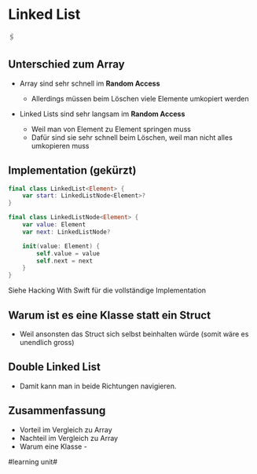 # Linked List
🖇️

## Unterschied zum Array
- Array sind sehr schnell im **Random Access**
	- Allerdings müssen beim Löschen viele Elemente umkopiert werden

- Linked Lists sind sehr langsam im **Random Access**
	- Weil man von Element zu Element springen muss
	- Dafür sind sie sehr schnell beim Löschen, weil man nicht alles umkopieren muss

## Implementation (gekürzt)

```swift
final class LinkedList<Element> {
    var start: LinkedListNode<Element>?
}
```

```swift
final class LinkedListNode<Element> {
    var value: Element
    var next: LinkedListNode?

    init(value: Element) {
        self.value = value
        self.next = next
    }
}
```

Siehe Hacking With Swift für die vollständige Implementation


## Warum ist es eine Klasse statt ein Struct

- Weil ansonsten das Struct sich selbst beinhalten würde (somit wäre es unendlich gross)

## Double Linked List

- Damit kann man in beide Richtungen navigieren.


## Zusammenfassung
- Vorteil im Vergleich zu Array
- Nachteil im Vergleich zu Array
- Warum eine Klasse
\- 


#learning unit#